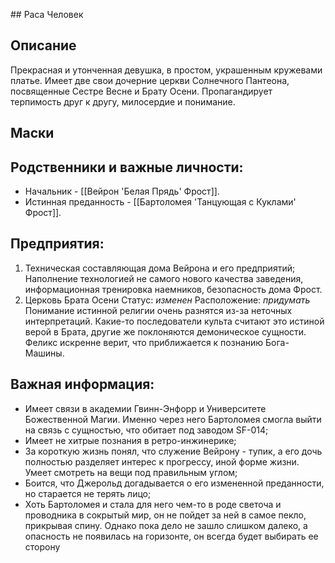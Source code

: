 [](Бартоломея%20'Танцующая%20с%20Куклами'%20Фрост.md)[](Бартоломея%20'Танцующая%20с%20Куклами'%20Фрост.md)[](Бартоломея%20'Танцующая%20с%20Куклами'%20Фрост.md)## Раса
Человек
## Описание
Прекрасная и утонченная девушка, в простом, украшенным кружевами платье. Имеет две свои дочерние церкви Солнечного Пантеона, посвященные Сестре Весне и Брату Осени. Пропагандирует терпимость друг к другу, милосердие и понимание. 
## Маски

## Родственники и важные личности:
* Начальник - [[Вейрон 'Белая Прядь' Фрост]].
* Истинная преданность - [[Бартоломея 'Танцующая с Куклами' Фрост]].

## Предприятия:
1. Техническая составляющая дома Вейрона и его предприятий;
   Наполнение технологией не самого нового качества заведения, информационная тренировка наемников, безопасность дома Фрост.
2. Церковь Брата Осени
   Статус: *изменен*
   Расположение: _придумать_
   Понимание истинной религии очень разнятся из-за неточных интерпретаций. Какие-то последователи культа считают это истиной верой в Брата, другие же поклоняются демоническое сущности. Феликс искренне верит, что приближается к познанию Бога-Машины.

## Важная информация:
* Имеет связи в академии Гвинн-Энфорр и Университете Божественной Магии. Именно через него Бартоломея смогла выйти на связь с сущностью, что обитает под заводом SF-014;
* Имеет не хитрые познания в ретро-инжинерике;
* За короткую жизнь понял, что служение Вейрону - тупик, а его дочь полностью разделяет интерес к прогрессу, иной форме жизни. Умеет смотреть на вещи под правильным углом;
* Боится, что Джерольд догадывается о его измененной преданности, но старается не терять лицо;
* Хоть Бартоломея и стала для него чем-то в роде светоча и проводника в сокрытый мир, он не пойдет за ней в самое пекло, прикрывая спину. Однако пока дело не зашло слишком далеко, а опасность не появилась на горизонте, он всегда будет выбирать ее сторону